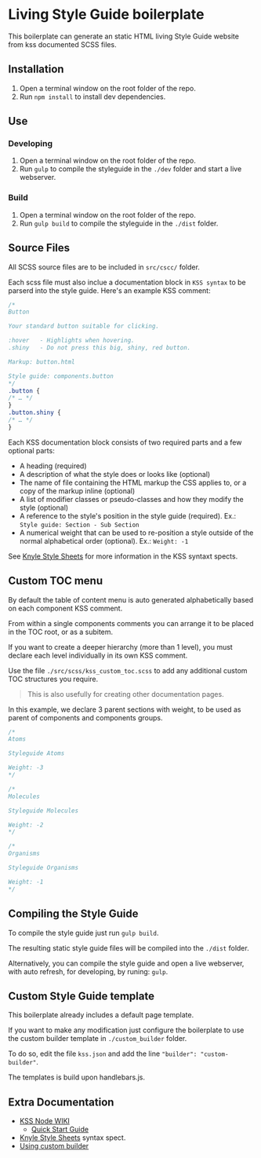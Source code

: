 # Living Style Guide boilerplate

This boilerplate can generate an static HTML living Style Guide website from kss documented SCSS files.

## Installation

1. Open a terminal window on the root folder of the repo.
2. Run `npm install` to install dev dependencies.

## Use

### Developing

1. Open a terminal window on the root folder of the repo.
2. Run `gulp` to compile the styleguide in the `./dev` folder and start a live webserver.

### Build
1. Open a terminal window on the root folder of the repo.
2. Run `gulp build` to compile the styleguide in the `./dist` folder.


## Source Files

All SCSS source files are to be included in `src/cscc/` folder.

Each scss file must also inclue a documentation block in `KSS syntax` to be parserd into the style guide.
Here's an example KSS comment:
```scss
/*
Button

Your standard button suitable for clicking.

:hover   - Highlights when hovering.
.shiny   - Do not press this big, shiny, red button.

Markup: button.html

Style guide: components.button
*/
.button {
/* … */
}
.button.shiny {
/* … */
}
```
Each KSS documentation block consists of two required parts and a few optional parts:

- A heading (required)
- A description of what the style does or looks like (optional)
- The name of file containing the HTML markup the CSS applies to, or a copy of the markup inline (optional)
- A list of modifier classes or pseudo-classes and how they modify the style (optional)
- A reference to the style's position in the style guide (required). Ex.: `Style guide: Section - Sub Section`
- A numerical weight that can be used to re-position a style outside of the normal alphabetical order (optional). Ex.: `Weight: -1`

See [Knyle Style Sheets] for more information in the KSS syntaxt spects.

## Custom TOC menu

By default the table of content menu is auto generated alphabetically based on each component KSS comment.

From within a single components comments you can arrange it to be placed in the TOC root, or as a subitem.

If you want to create a deeper hierarchy (more than 1 level), you must declare each level individually in its own KSS comment.

Use the file `./src/scss/kss_custom_toc.scss` to add any additional custom TOC structures you require.

> This is also usefully for creating other documentation pages.

In this example, we declare 3 parent sections with weight, to be used as parent of components and components groups.
```scss
/*
Atoms

Styleguide Atoms

Weight: -3
*/

/*
Molecules

Styleguide Molecules

Weight: -2
*/

/*
Organisms

Styleguide Organisms

Weight: -1
*/

```

## Compiling the Style Guide

To compile the style guide just run `gulp build`.

The resulting static style guide files will be compiled into the `./dist` folder.

Alternatively, you can compile the style guide and open a live webserver, with auto refresh, for developing, by runing: `gulp`.


## Custom Style Guide template

This boilerplate already includes a default page template. 

If you want to make any modification just configure the boilerplate to use the custom builder template in `./custom_builder` folder.

To do so, edit the file `kss.json` and add the line `"builder": "custom-builder"`.

The templates is build upon handlebars.js.


## Extra Documentation


- [KSS Node WIKI](https://github.com/kss-node/kss-node/wiki)
    - [Quick Start Guide](https://github.com/kss-node/kss-node/wiki/Quick-Start-Guide)
- [Knyle Style Sheets] syntax spect.
- [Using custom builder](https://github.com/kss-node/kss-node/wiki/Using-custom-templates)

[Knyle Style Sheets]: https://github.com/kss-node/kss/blob/spec/SPEC.md
